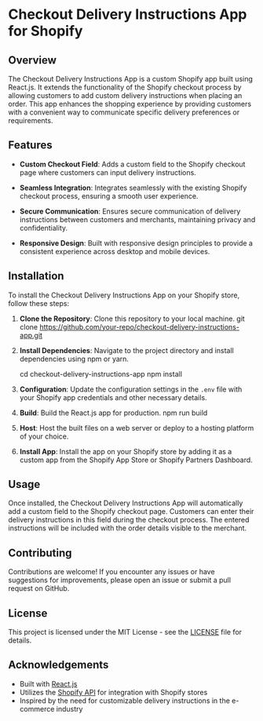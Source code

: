 # Checkout Delivery Instructions App for Shopify

## Overview

The Checkout Delivery Instructions App is a custom Shopify app built using React.js. It extends the functionality of the Shopify checkout process by allowing customers to add custom delivery instructions when placing an order. This app enhances the shopping experience by providing customers with a convenient way to communicate specific delivery preferences or requirements.

## Features

- **Custom Checkout Field**: Adds a custom field to the Shopify checkout page where customers can input delivery instructions.
  
- **Seamless Integration**: Integrates seamlessly with the existing Shopify checkout process, ensuring a smooth user experience.
  
- **Secure Communication**: Ensures secure communication of delivery instructions between customers and merchants, maintaining privacy and confidentiality.
  
- **Responsive Design**: Built with responsive design principles to provide a consistent experience across desktop and mobile devices.

## Installation

To install the Checkout Delivery Instructions App on your Shopify store, follow these steps:

1. **Clone the Repository**: Clone this repository to your local machine.
    git clone https://github.com/your-repo/checkout-delivery-instructions-app.git

2. **Install Dependencies**: Navigate to the project directory and install dependencies using npm or yarn.

    cd checkout-delivery-instructions-app
    npm install

3. **Configuration**: Update the configuration settings in the `.env` file with your Shopify app credentials and other necessary details.

4. **Build**: Build the React.js app for production.
    npm run build

5. **Host**: Host the built files on a web server or deploy to a hosting platform of your choice.

6. **Install App**: Install the app on your Shopify store by adding it as a custom app from the Shopify App Store or Shopify Partners Dashboard.

## Usage

Once installed, the Checkout Delivery Instructions App will automatically add a custom field to the Shopify checkout page. Customers can enter their delivery instructions in this field during the checkout process. The entered instructions will be included with the order details visible to the merchant.

## Contributing

Contributions are welcome! If you encounter any issues or have suggestions for improvements, please open an issue or submit a pull request on GitHub.

## License

This project is licensed under the MIT License - see the [LICENSE](LICENSE) file for details.

## Acknowledgements

- Built with [React.js](https://reactjs.org/)
- Utilizes the [Shopify API](https://shopify.dev/docs/admin-api) for integration with Shopify stores
- Inspired by the need for customizable delivery instructions in the e-commerce industry
